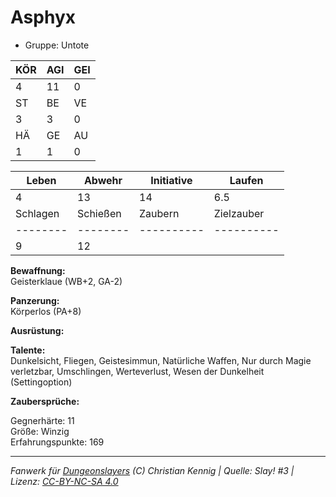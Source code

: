 # Asphyx  
- Gruppe: Untote  

| KÖR | AGI | GEI |  
| --- | --- | --- |  
| 4   | 11  | 0   |
| ST  | BE  | VE  |  
| 3   | 3   | 0   |
| HÄ  | GE  | AU  |  
| 1   | 1   | 0   |


| Leben    | Abwehr   | Initiative | Laufen     |
| -------- | -------- | ---------- | ---------- |
| 4        | 13       | 14         | 6.5        |
| Schlagen | Schießen | Zaubern    | Zielzauber |
| -------- | -------- | ---------- | ---------- |
| 9        | 12       |            |            |

**Bewaffnung:**  
Geisterklaue (WB+2, GA-2)

**Panzerung:**  
Körperlos (PA+8)

**Ausrüstung:**  


**Talente:**  
Dunkelsicht, Fliegen, Geistesimmun, Natürliche Waffen, Nur durch Magie verletzbar, Umschlingen, Werteverlust, Wesen der Dunkelheit (Settingoption)

**Zaubersprüche:**  


Gegnerhärte: 11  
Größe: Winzig  
Erfahrungspunkte: 169  



___
*Fanwerk für [Dungeonslayers](https://www.dungeonslayers.net/) (C) Christian Kennig | Quelle: Slay! #3 | Lizenz: [CC-BY-NC-SA 4.0](https://creativecommons.org/licenses/by-nc-sa/4.0/deed.de)*